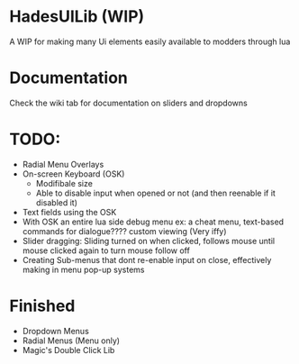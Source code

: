# HadesUILib (WIP)
A WIP for making many Ui elements easily available to modders through lua
# Documentation
Check the wiki tab for documentation on sliders and dropdowns

# TODO:
* Radial Menu Overlays
* On-screen Keyboard (OSK)
  * Modifibale size
  * Able to disable input when opened or not (and then reenable if it disabled it)
* Text fields using the OSK
* With OSK an entire lua side debug menu ex: a cheat menu, text-based commands for dialogue???? custom viewing (Very iffy)
* Slider dragging: Sliding turned on when clicked, follows mouse until mouse clicked again to turn mouse follow off
* Creating Sub-menus that dont re-enable input on close, effectively making in menu pop-up systems

# Finished
* Dropdown Menus
* Radial Menus (Menu only)
* Magic's Double Click Lib
